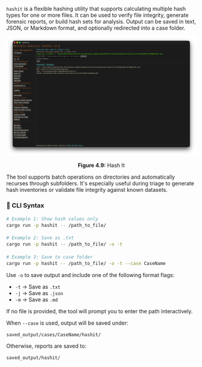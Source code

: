 
`hashit` is a flexible hashing utility that supports calculating multiple hash types for one or more files. It can be used to verify file integrity, generate forensic reports, or build hash sets for analysis. Output can be saved in text, JSON, or Markdown format, and optionally redirected into a case folder.

![HashCheck](../images/hashit.png)

<p align="center"><strong>Figure 4.9:</strong> Hash It</p>

The tool supports batch operations on directories and automatically recurses through subfolders. It's especially useful during triage to generate hash inventories or validate file integrity against known datasets.

### 🔧 CLI Syntax

```bash
# Example 1: Show hash values only
cargo run -p hashit -- /path_to_file/

# Example 2: Save as .txt
cargo run -p hashit -- /path_to_file/ -o -t

# Example 3: Save to case folder
cargo run -p hashit -- /path_to_file/ -o -t --case CaseName
```

Use `-o` to save output and include one of the following format flags:
- `-t` → Save as `.txt`
- `-j` → Save as `.json`
- `-m` → Save as `.md`

If no file is provided, the tool will prompt you to enter the path interactively.

When `--case` is used, output will be saved under:

```
saved_output/cases/CaseName/hashit/
```

Otherwise, reports are saved to:

```
saved_output/hashit/
```